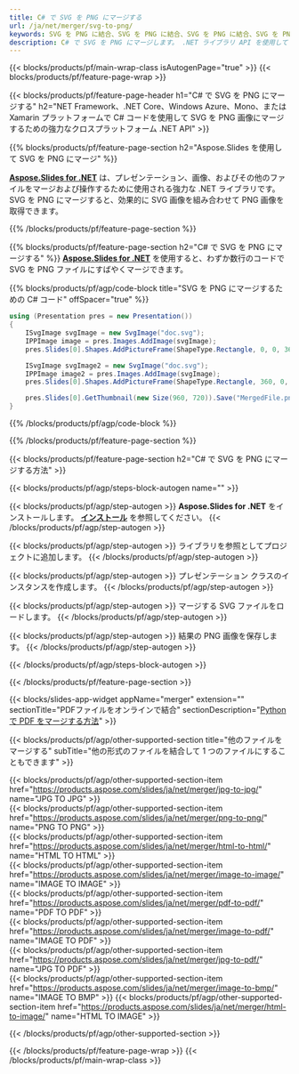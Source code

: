 ```yaml
---
title: C# で SVG を PNG にマージする
url: /ja/net/merger/svg-to-png/
keywords: SVG を PNG に結合、SVG を PNG に結合、SVG を PNG に結合、SVG を PNG に結合、C# API、.NET ライブラリ
description: C# で SVG を PNG にマージします。 .NET ライブラリ API を使用して SVG ファイルと PNG ファイルを組み合わせる
---
```


{{< blocks/products/pf/main-wrap-class isAutogenPage="true" >}}
{{< blocks/products/pf/feature-page-wrap >}}

{{< blocks/products/pf/feature-page-header h1="C# で SVG を PNG にマージする" h2="NET Framework、.NET Core、Windows Azure、Mono、または Xamarin プラットフォームで C# コードを使用して SVG を PNG 画像にマージするための強力なクロスプラットフォーム .NET API" >}}

{{% blocks/products/pf/feature-page-section h2="Aspose.Slides を使用して SVG を PNG にマージ" %}}

[**Aspose.Slides for .NET**](https://products.aspose.com/slides/ja/net/) は、プレゼンテーション、画像、およびその他のファイルをマージおよび操作するために使用される強力な .NET ライブラリです。 SVG を PNG にマージすると、効果的に SVG 画像を組み合わせて PNG 画像を取得できます。

{{% /blocks/products/pf/feature-page-section %}}




{{% blocks/products/pf/feature-page-section  h2="C# で SVG を PNG にマージする" %}}
[**Aspose.Slides for .NET**](https://products.aspose.com/slides/ja/net/) を使用すると、わずか数行のコードで SVG を PNG ファイルにすばやくマージできます。

{{% blocks/products/pf/agp/code-block title="SVG を PNG にマージするための C# コード" offSpacer="true" %}}
```cs
using (Presentation pres = new Presentation())
{
    ISvgImage svgImage = new SvgImage("doc.svg");
    IPPImage image = pres.Images.AddImage(svgImage);
    pres.Slides[0].Shapes.AddPictureFrame(ShapeType.Rectangle, 0, 0, 360, 540, image);

    ISvgImage svgImage2 = new SvgImage("doc.svg");
    IPPImage image2 = pres.Images.AddImage(svgImage);
    pres.Slides[0].Shapes.AddPictureFrame(ShapeType.Rectangle, 360, 0, 360, 540, image2);

    pres.Slides[0].GetThumbnail(new Size(960, 720)).Save("MergedFile.png", ImageFormat.Png);
}
```
{{% /blocks/products/pf/agp/code-block %}}

{{% /blocks/products/pf/feature-page-section %}}




{{< blocks/products/pf/feature-page-section  h2="C# で SVG を PNG にマージする方法" >}}


{{< blocks/products/pf/agp/steps-block-autogen name="" >}}


{{< blocks/products/pf/agp/step-autogen >}}
**Aspose.Slides for .NET** をインストールします。 [**インストール**](https://docs.aspose.com/slides/net/installation/) を参照してください。
{{< /blocks/products/pf/agp/step-autogen >}}

{{< blocks/products/pf/agp/step-autogen >}}
ライブラリを参照としてプロジェクトに追加します。
{{< /blocks/products/pf/agp/step-autogen >}}

{{< blocks/products/pf/agp/step-autogen >}}
プレゼンテーション クラスのインスタンスを作成します。
{{< /blocks/products/pf/agp/step-autogen >}}

{{< blocks/products/pf/agp/step-autogen >}}
マージする SVG ファイルをロードします。
{{< /blocks/products/pf/agp/step-autogen >}}

{{< blocks/products/pf/agp/step-autogen >}}
結果の PNG 画像を保存します。
{{< /blocks/products/pf/agp/step-autogen >}}


{{< /blocks/products/pf/agp/steps-block-autogen >}}


{{< /blocks/products/pf/feature-page-section >}}




{{< blocks/slides-app-widget  appName="merger" extension="" sectionTitle="PDFファイルをオンラインで結合" sectionDescription="[Python で PDF をマージする方法](https://products.aspose.com/slides/ja/python-net/merge/pdf/)" >}}

{{< blocks/products/pf/agp/other-supported-section title="他のファイルをマージする" subTitle="他の形式のファイルを結合して 1 つのファイルにすることもできます" >}}
  
{{< blocks/products/pf/agp/other-supported-section-item href="https://products.aspose.com/slides/ja/net/merger/jpg-to-jpg/" name="JPG TO JPG" >}}  
{{< blocks/products/pf/agp/other-supported-section-item href="https://products.aspose.com/slides/ja/net/merger/png-to-png/" name="PNG TO PNG" >}}  
{{< blocks/products/pf/agp/other-supported-section-item href="https://products.aspose.com/slides/ja/net/merger/html-to-html/" name="HTML TO HTML" >}}  
{{< blocks/products/pf/agp/other-supported-section-item href="https://products.aspose.com/slides/ja/net/merger/image-to-image/" name="IMAGE TO IMAGE" >}}  
{{< blocks/products/pf/agp/other-supported-section-item href="https://products.aspose.com/slides/ja/net/merger/pdf-to-pdf/" name="PDF TO PDF" >}}  
{{< blocks/products/pf/agp/other-supported-section-item href="https://products.aspose.com/slides/ja/net/merger/image-to-pdf/" name="IMAGE TO PDF" >}}  
{{< blocks/products/pf/agp/other-supported-section-item href="https://products.aspose.com/slides/ja/net/merger/jpg-to-pdf/" name="JPG TO PDF" >}}  
{{< blocks/products/pf/agp/other-supported-section-item href="https://products.aspose.com/slides/ja/net/merger/image-to-bmp/" name="IMAGE TO BMP" >}} 
{{< blocks/products/pf/agp/other-supported-section-item href="https://products.aspose.com/slides/ja/net/merger/html-to-image/" name="HTML TO IMAGE" >}}  
  


{{< /blocks/products/pf/agp/other-supported-section >}}

{{< /blocks/products/pf/feature-page-wrap >}}
{{< /blocks/products/pf/main-wrap-class >}}